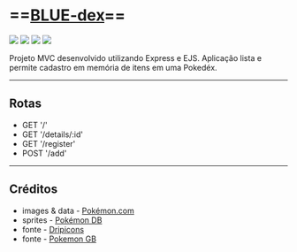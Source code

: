 # ==[BLUE-dex](https://blue-dex.herokuapp.com/)==

![](https://img.pokemondb.net/sprites/black-white/anim/normal/bulbasaur.gif)
![](https://img.pokemondb.net/sprites/black-white/anim/normal/charmander.gif)
![](https://img.pokemondb.net/sprites/black-white/anim/normal/squirtle.gif)
![](https://img.pokemondb.net/sprites/black-white/anim/normal/pikachu.gif)


Projeto MVC desenvolvido utilizando Express e EJS. 
Aplicação lista e permite cadastro em memória de itens em uma Pokedéx.

---

## **Rotas**

- GET '/'
- GET '/details/:id'
- GET '/register'
- POST '/add'

---

## **Créditos**

- images & data - [Pokémon.com](https://www.pokemon.com/us/pokedex/)
- sprites - [Pokémon DB](https://pokemondb.net/)
- fonte   - [Dripicons](http://demo.amitjakhu.com/dripicons/)
- fonte   - [Pokemon GB](https://fonts2u.com/pokemon-gb.font)
